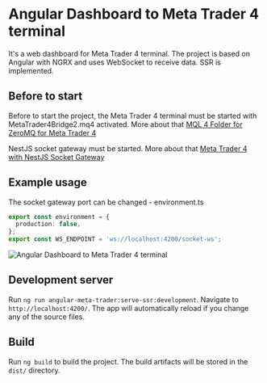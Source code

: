 # Angular Dashboard to Meta Trader 4 terminal

It's a web dashboard for Meta Trader 4 terminal. The project is based on Angular with NGRX and uses WebSocket to receive data. SSR is implemented. 

## Before to start

Before to start the project, the Meta Trader 4 terminal must be started with MetaTrader4Bridge2.mq4 activated.
More about that [MQL 4 Folder for ZeroMQ for Meta Trader 4](https://github.com/kostadin79/zeromq-meta-trader)

NestJS socket gateway must be started. More about that [Meta Trader 4 with NestJS Socket Gateway](https://github.com/kostadin79/nest-meta-trader)

## Example usage

The socket gateway port can be changed - environment.ts
```ts
export const environment = {
  production: false,
};
export const WS_ENDPOINT = 'ws://localhost:4200/socket-ws';
```

![Angular Dashboard to Meta Trader 4 terminal](https://user-images.githubusercontent.com/39057409/166572619-b0ed0a00-1978-4d4e-b8d3-5efb62b66710.png)

## Development server

Run `ng run angular-meta-trader:serve-ssr:development`. Navigate to `http://localhost:4200/`. The app will automatically reload if you change any of the source files.

## Build

Run `ng build` to build the project. The build artifacts will be stored in the `dist/` directory.

